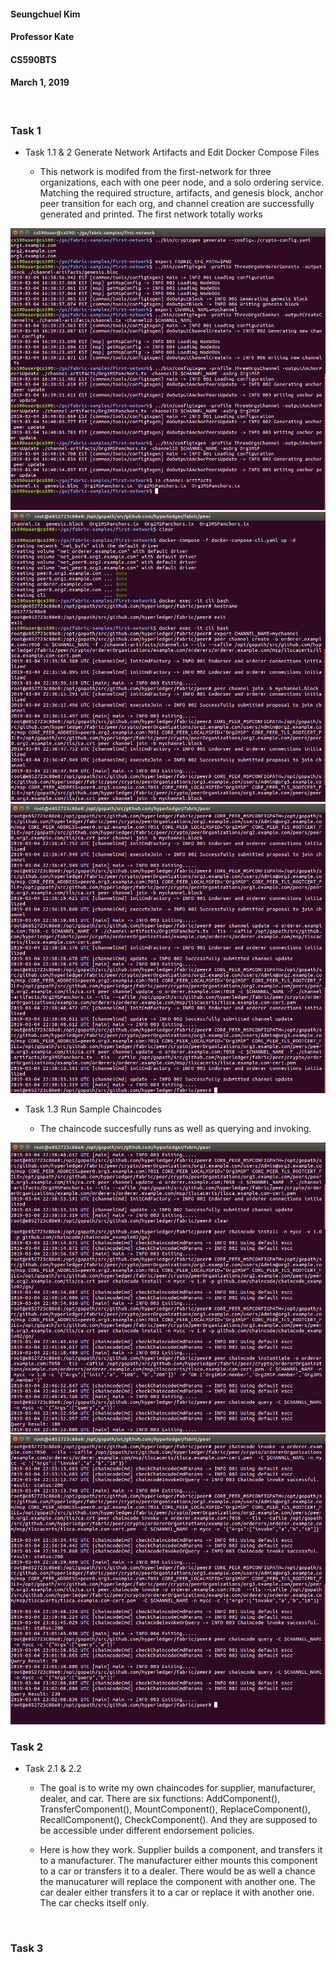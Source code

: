 #### Seungchuel Kim

#### Professor Kate

#### CS590BTS

#### March 1, 2019

<br />

### Task 1

- Task 1.1 & 2 Generate Network Artifacts and Edit Docker Compose Files

    - This network is modifed from the first-network for three organizations, each with one peer node, and a solo ordering service. Matching the required structure, artifacts, and genesis block, anchor peer transition for each org, and channel creation are successfully generated and printed. The first network totally works

<img src = "Images/task11.png">

<img src = "Images/Task122.png">

<img src = "Images/task121.png">

- Task 1.3 Run Sample Chaincodes

    - The chaincode succesfully runs as well as querying and invoking.

<img src = "Images/task131.png">

<img src = "Images/task132.png">

<br />

### Task 2


- Task 2.1 & 2.2

    - The goal is to write my own chaincodes for supplier, manufacturer, dealer, and car. There are six functions: AddComponent(), TransferComponent(), MountComponent(), ReplaceComponent(), RecallComponent(), CheckComponent(). And they are supposed to be accessible under different endorsement policies. 
    
    - Here is how they work. Supplier builds a component, and transfers it to a manufacturer. The manufacturer either mounts this component to a car or transfers it to a dealer. There would be as well a chance the manucaturer will replace the component with another one. The car dealer either transfers it to a car or replace it with another one. The car checks itself only.





<br />

### Task 3
